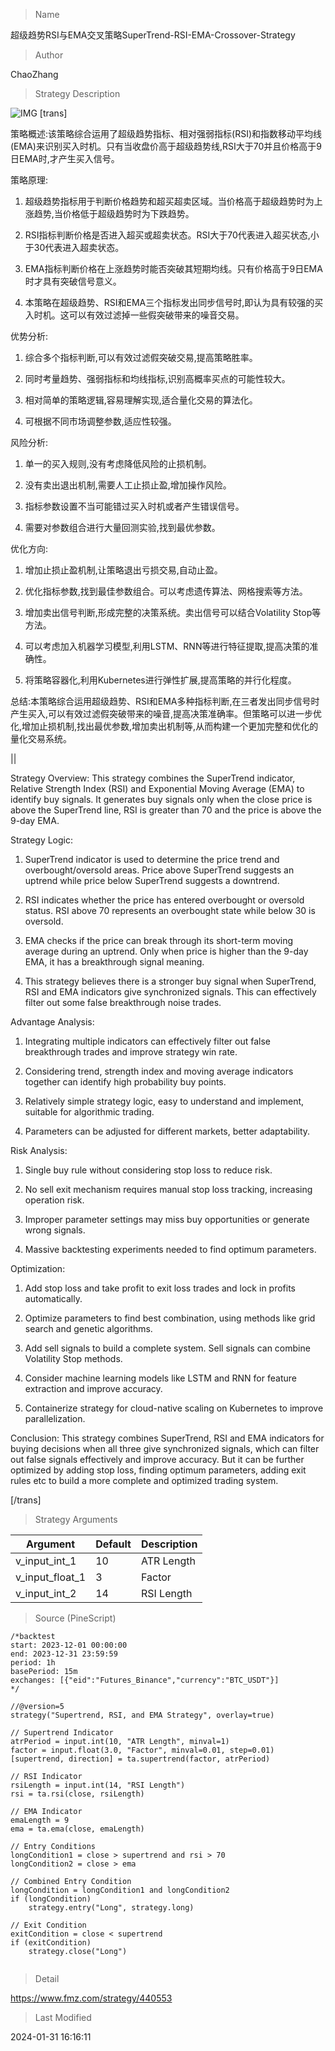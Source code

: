 
> Name

超级趋势RSI与EMA交叉策略SuperTrend-RSI-EMA-Crossover-Strategy

> Author

ChaoZhang

> Strategy Description

![IMG](https://www.fmz.com/upload/asset/14880d7356f7a26c7a0.png)
 [trans]

策略概述:该策略综合运用了超级趋势指标、相对强弱指标(RSI)和指数移动平均线(EMA)来识别买入时机。只有当收盘价高于超级趋势线,RSI大于70并且价格高于9日EMA时,才产生买入信号。

策略原理:

1. 超级趋势指标用于判断价格趋势和超买超卖区域。当价格高于超级趋势时为上涨趋势,当价格低于超级趋势时为下跌趋势。

2. RSI指标判断价格是否进入超买或超卖状态。RSI大于70代表进入超买状态,小于30代表进入超卖状态。

3. EMA指标判断价格在上涨趋势时能否突破其短期均线。只有价格高于9日EMA时才具有突破信号意义。  

4. 本策略在超级趋势、RSI和EMA三个指标发出同步信号时,即认为具有较强的买入时机。这可以有效过滤掉一些假突破带来的噪音交易。

优势分析:

1. 综合多个指标判断,可以有效过滤假突破交易,提高策略胜率。

2. 同时考量趋势、强弱指标和均线指标,识别高概率买点的可能性较大。 

3. 相对简单的策略逻辑,容易理解实现,适合量化交易的算法化。

4. 可根据不同市场调整参数,适应性较强。

风险分析:

1. 单一的买入规则,没有考虑降低风险的止损机制。

2. 没有卖出退出机制,需要人工止损止盈,增加操作风险。

3. 指标参数设置不当可能错过买入时机或者产生错误信号。

4. 需要对参数组合进行大量回测实验,找到最优参数。

优化方向:

1. 增加止损止盈机制,让策略退出亏损交易,自动止盈。

2. 优化指标参数,找到最佳参数组合。可以考虑遗传算法、网格搜索等方法。

3. 增加卖出信号判断,形成完整的决策系统。卖出信号可以结合Volatility Stop等方法。

4. 可以考虑加入机器学习模型,利用LSTM、RNN等进行特征提取,提高决策的准确性。

5. 将策略容器化,利用Kubernetes进行弹性扩展,提高策略的并行化程度。

总结:本策略综合运用超级趋势、RSI和EMA多种指标判断,在三者发出同步信号时产生买入,可以有效过滤假突破带来的噪音,提高决策准确率。但策略可以进一步优化,增加止损机制,找出最优参数,增加卖出机制等,从而构建一个更加完整和优化的量化交易系统。

|| 

Strategy Overview: This strategy combines the SuperTrend indicator, Relative Strength Index (RSI) and Exponential Moving Average (EMA) to identify buy signals. It generates buy signals only when the close price is above the SuperTrend line, RSI is greater than 70 and the price is above the 9-day EMA.  

Strategy Logic:

1. SuperTrend indicator is used to determine the price trend and overbought/oversold areas. Price above SuperTrend suggests an uptrend while price below SuperTrend suggests a downtrend.

2. RSI indicates whether the price has entered overbought or oversold status. RSI above 70 represents an overbought state while below 30 is oversold.  

3. EMA checks if the price can break through its short-term moving average during an uptrend. Only when price is higher than the 9-day EMA, it has a breakthrough signal meaning.

4. This strategy believes there is a stronger buy signal when SuperTrend, RSI and EMA indicators give synchronized signals. This can effectively filter out some false breakthrough noise trades.

Advantage Analysis: 

1. Integrating multiple indicators can effectively filter out false breakthrough trades and improve strategy win rate.

2. Considering trend, strength index and moving average indicators together can identify high probability buy points.

3. Relatively simple strategy logic, easy to understand and implement, suitable for algorithmic trading.  

4. Parameters can be adjusted for different markets, better adaptability.

Risk Analysis:

1. Single buy rule without considering stop loss to reduce risk. 

2. No sell exit mechanism requires manual stop loss tracking, increasing operation risk.

3. Improper parameter settings may miss buy opportunities or generate wrong signals. 

4. Massive backtesting experiments needed to find optimum parameters.

Optimization:

1. Add stop loss and take profit to exit loss trades and lock in profits automatically.

2. Optimize parameters to find best combination, using methods like grid search and genetic algorithms. 

3. Add sell signals to build a complete system. Sell signals can combine Volatility Stop methods.  

4. Consider machine learning models like LSTM and RNN for feature extraction and improve accuracy.

5. Containerize strategy for cloud-native scaling on Kubernetes to improve parallelization.

Conclusion: This strategy combines SuperTrend, RSI and EMA indicators for buying decisions when all three give synchronized signals, which can filter out false signals effectively and improve accuracy. But it can be further optimized by adding stop loss, finding optimum parameters, adding exit rules etc to build a more complete and optimized trading system.

[/trans]

> Strategy Arguments



|Argument|Default|Description|
|----|----|----|
|v_input_int_1|10|ATR Length|
|v_input_float_1|3|Factor|
|v_input_int_2|14|RSI Length|


> Source (PineScript)

``` pinescript
/*backtest
start: 2023-12-01 00:00:00
end: 2023-12-31 23:59:59
period: 1h
basePeriod: 15m
exchanges: [{"eid":"Futures_Binance","currency":"BTC_USDT"}]
*/

//@version=5
strategy("Supertrend, RSI, and EMA Strategy", overlay=true)

// Supertrend Indicator
atrPeriod = input.int(10, "ATR Length", minval=1)
factor = input.float(3.0, "Factor", minval=0.01, step=0.01)
[supertrend, direction] = ta.supertrend(factor, atrPeriod)

// RSI Indicator
rsiLength = input.int(14, "RSI Length")
rsi = ta.rsi(close, rsiLength)

// EMA Indicator
emaLength = 9
ema = ta.ema(close, emaLength)

// Entry Conditions
longCondition1 = close > supertrend and rsi > 70
longCondition2 = close > ema

// Combined Entry Condition
longCondition = longCondition1 and longCondition2
if (longCondition)
    strategy.entry("Long", strategy.long)

// Exit Condition
exitCondition = close < supertrend
if (exitCondition)
    strategy.close("Long")


```

> Detail

https://www.fmz.com/strategy/440553

> Last Modified

2024-01-31 16:16:11

